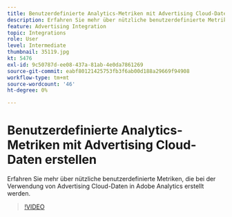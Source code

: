 ```yaml
---
title: Benutzerdefinierte Analytics-Metriken mit Advertising Cloud-Daten erstellen
description: Erfahren Sie mehr über nützliche benutzerdefinierte Metriken, die bei der Verwendung von Advertising Cloud-Daten in Adobe Analytics erstellt werden.
feature: Advertising Integration
topic: Integrations
role: User
level: Intermediate
thumbnail: 35119.jpg
kt: 5476
exl-id: 9c50787d-ee08-437a-81ab-4e0da7861269
source-git-commit: eabf80121425753fb3f6ab00d188a29669f94908
workflow-type: tm+mt
source-wordcount: '46'
ht-degree: 0%

---
```



# Benutzerdefinierte Analytics-Metriken mit Advertising Cloud-Daten erstellen

Erfahren Sie mehr über nützliche benutzerdefinierte Metriken, die bei der Verwendung von Advertising Cloud-Daten in Adobe Analytics erstellt werden.

>[!VIDEO](https://video.tv.adobe.com/v/35119/?quality=12&learn=on)
